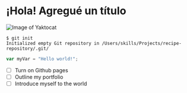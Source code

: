 # ¡Hola! Agregué un título
![Image of Yaktocat](https://octodex.github.com/images/yaktocat.png)
```
$ git init
Initialized empty Git repository in /Users/skills/Projects/recipe-repository/.git/
```

``` javascript
var myVar = "Hello world!";
```
- [ ] Turn on Github pages
- [ ] Outline my portfolio
- [ ] Introduce myself to the world
